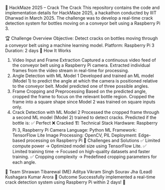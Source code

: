 🚀 HackMaze 2025 – Crack The Crack
This repository contains the code and implementation details for HackMaze 2025, a hackathon conducted by IIIT Dharwad in March 2025. The challenge was to develop a real-time crack detection system for bottles moving on a conveyor belt using a Raspberry Pi 3.

🏆 Challenge Overview
Objective: Detect cracks on bottles moving through a conveyor belt using a machine learning model.
Platform: Raspberry Pi 3
Duration: 2 days
📸 How It Works
1. Video Input and Frame Extraction
Captured a continuous video feed of the conveyor belt using a Raspberry Pi camera.
Extracted individual frames from the video stream in real-time for processing.
2. Angle Detection with ML Model 1
Developed and trained an ML model (Model 1) to predict the angle at which the camera is positioned relative to the conveyor belt.
Model predicted one of three possible angles.
3. Frame Cropping and Preprocessing
Based on the predicted angle, cropped the frame to focus on the relevant bottle region.
Cropped the frame into a square shape since Model 2 was trained on square inputs only.
4. Crack Detection with ML Model 2
Processed the cropped frame through a second ML model (Model 2) trained to detect cracks.
Predicted if the bottle is:
✅ Perfect
❌ Cracked
🏗️ Technical Stack
Hardware: Raspberry Pi 3, Raspberry Pi Camera
Language: Python
ML Framework: TensorFlow Lite
Image Processing: OpenCV, PIL
Deployment: Edge-based processing on Raspberry Pi
🌟 Challenges and Solutions
✅ Limited compute power → Optimized model size using TensorFlow Lite.
✅ Limited training time → Focused on high-quality datasets and faster training.
✅ Cropping complexity → Predefined cropping parameters for each angle.

🤝 Team
Shrawan Tibarewal (ME)
Aditya Vikram Singh
Sourav Jha (Lead)
Kushagara Kumar Arora
🏅 Outcome
Successfully implemented a real-time crack detection system using Raspberry Pi within 2 days! 🎉
